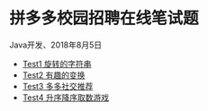 # 拼多多校园招聘在线笔试题
Java开发、2018年8月5日
- [Test1 旋转的字符串](https://github.com/houwanle/Algorithms/blob/master/Online%20programming/PinDD_20180805/Test1.java)
- [Test2 有趣的变换](https://github.com/houwanle/Algorithms/blob/master/Online%20programming/PinDD_20180805/Test2.java)
- [Test3 多多社交推荐](https://github.com/houwanle/Algorithms/blob/master/Online%20programming/PinDD_20180805/Test3.java)
- [Test4 升序降序取数游戏](https://github.com/houwanle/Algorithms/blob/master/Online%20programming/PinDD_20180805/Test4.java)
